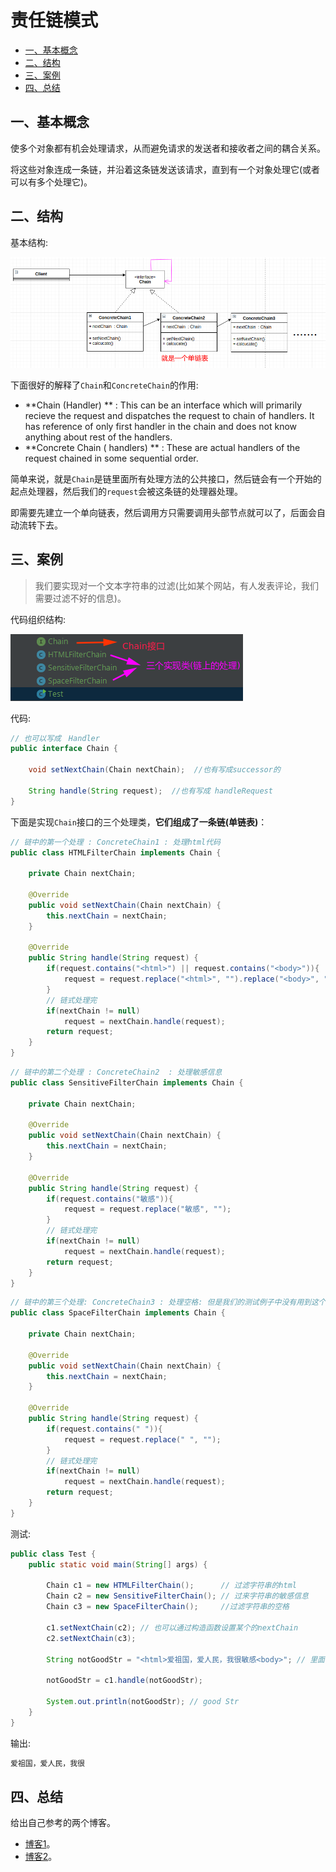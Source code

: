 # 责任链模式

* [一、基本概念](#一基本概念)
* [二、结构](#二结构)
* [三、案例](#三案例)
* [四、总结](#四总结)

## 一、基本概念

使多个对象都有机会处理请求，从而避免请求的发送者和接收者之间的耦合关系。

将这些对象连成一条链，并沿着这条链发送该请求，直到有一个对象处理它(或者可以有多个处理它)。

## 二、结构

基本结构:

![16_chain_01.png](images/16_chain_01.png)

下面很好的解释了`Chain`和`ConcreteChain`的作用:

- **Chain (Handler) ** : This can be an interface which will primarily recieve the request and dispatches the request to chain of handlers. It has reference of only first handler in the chain and does not know anything about rest of the handlers.
- **Concrete Chain ( handlers) ** : These are actual handlers of the request chained in some sequential order.

简单来说，就是`Chain`是链里面所有处理方法的公共接口，然后链会有一个开始的起点处理器，然后我们的`request`会被这条链的处理器处理。

即需要先建立一个单向链表，然后调用方只需要调用头部节点就可以了，后面会自动流转下去。

## 三、案例

> 我们要实现对一个文本字符串的过滤(比如某个网站，有人发表评论，我们需要过滤不好的信息)。

代码组织结构:

![16_chain_02.png](images/16_chain_02.png)

代码:

```java
// 也可以写成　Handler
public interface Chain {

    void setNextChain(Chain nextChain);  //也有写成successor的

    String handle(String request);  //也有写成 handleRequest
}
```

下面是实现`Chain`接口的三个处理类，**它们组成了一条链(单链表)**：

```java
// 链中的第一个处理 : ConcreteChain1 : 处理html代码
public class HTMLFilterChain implements Chain {

    private Chain nextChain;

    @Override
    public void setNextChain(Chain nextChain) {
        this.nextChain = nextChain;
    }

    @Override
    public String handle(String request) {
        if(request.contains("<html>") || request.contains("<body>")){
            request = request.replace("<html>", "").replace("<body>", "");
        }
        // 链式处理完
        if(nextChain != null)
            request = nextChain.handle(request);
        return request;
    }
}
```

```java
// 链中的第二个处理 : ConcreteChain2  : 处理敏感信息
public class SensitiveFilterChain implements Chain {

    private Chain nextChain;

    @Override
    public void setNextChain(Chain nextChain) {
        this.nextChain = nextChain;
    }

    @Override
    public String handle(String request) {
        if(request.contains("敏感")){
            request = request.replace("敏感", "");
        }
        // 链式处理完
        if(nextChain != null)
            request = nextChain.handle(request);
        return request;
    }
}
```

```java
// 链中的第三个处理: ConcreteChain3 : 处理空格: 但是我们的测试例子中没有用到这个
public class SpaceFilterChain implements Chain {

    private Chain nextChain;

    @Override
    public void setNextChain(Chain nextChain) {
        this.nextChain = nextChain;
    }

    @Override
    public String handle(String request) {
        if(request.contains(" ")){
            request = request.replace(" ", "");
        }
        // 链式处理完
        if(nextChain != null)
            request = nextChain.handle(request);
        return request;
    }
}
```

测试:

```java
public class Test {
    public static void main(String[] args) {

        Chain c1 = new HTMLFilterChain();      // 过滤字符串的html
        Chain c2 = new SensitiveFilterChain(); // 过来字符串的敏感信息
        Chain c3 = new SpaceFilterChain();     //过滤字符串的空格

        c1.setNextChain(c2); // 也可以通过构造函数设置某个的nextChain
        c2.setNextChain(c3);

        String notGoodStr = "<html>爱祖国，爱人民，我很敏感<body>"; // 里面有html和敏感信息要去除(没有空格)

        notGoodStr = c1.handle(notGoodStr);

        System.out.println(notGoodStr); // good Str
    }
}
```

输出:

```java
爱祖国，爱人民，我很
```

## 四、总结

给出自己参考的两个博客。

* [博客1](http://www.newthinktank.com/2012/10/chain-of-responsibility-design-pattern-tutorial/)。
* [博客2](https://www.geeksforgeeks.org/chain-responsibility-design-pattern/)。